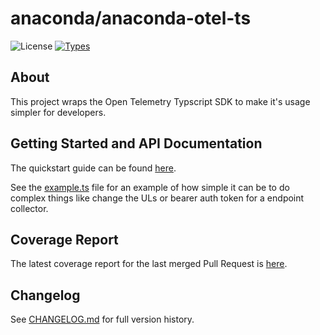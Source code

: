 # anaconda/anaconda-otel-ts
![License](https://img.shields.io/github/license/anaconda/anaconda-otel-ts)
[![Types](https://img.shields.io/badge/types-TypeScript-blue)](#)

## About
This project wraps the Open Telemetry Typscript SDK to make it's usage simpler for developers.

## Getting Started and API Documentation
The quickstart guide can be found [here](https://anaconda.github.io/anaconda-otel-ts/docs/documents/quickstart.html).

See the [example.ts](./src/example.ts) file for an example of how simple it can be to do complex things like change
the ULs or bearer auth token for a endpoint collector.

## Coverage Report
The latest coverage report for the last merged Pull Request is [here](https://anaconda.github.io/anaconda-otel-ts/coverage/index.html).

## Changelog
See [CHANGELOG.md](./CHANGELOG.md) for full version history.
